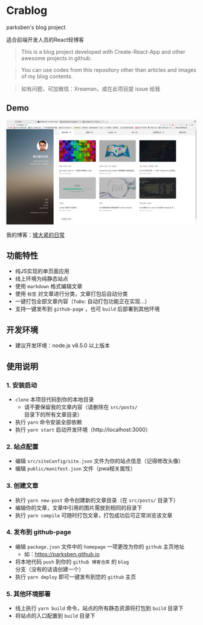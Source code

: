 # Crablog

parksben's blog project

适合前端开发人员的React轻博客

> This is a blog project developed with Create-React-App and other awesome projects in github.

> You can use codes from this repository other than articles and images of my blog contents.

> 如有问题，可加微信：Xreaman，或在此项目提 issue 给我

## Demo

![parksben's blog](./preview.png)

我的博客：[矮大紧的日常](https://parksben.github.io)

## 功能特性

* 纯JS实现的单页面应用
* 线上环境为纯静态站点
* 使用 `markdown` 格式编辑文章
* 使用 `标签` 对文章进行分类，文章打包后自动分类
* 一键打包全部文章内容（`ToDo`: 自动打包功能正在实现...）
* 支持一键发布到 `github-page` ，也可 `build` 后部署到其他环境

## 开发环境

* 建议开发环境：node.js v8.5.0 以上版本

## 使用说明

### 1. 安装启动

* `clone` 本项目代码到你的本地目录
  * 请不要保留我的文章内容（请删除在 `src/posts/` 目录下的所有文章目录）
* 执行 `yarn` 命令安装全部依赖
* 执行 `yarn start` 启动开发环境（http://localhost:3000）

### 2. 站点配置

* 编辑 `src/siteConfig/site.json` 文件为你的站点信息（记得修改头像）
* 编辑 `public/manifest.json` 文件（pwa相关属性）

### 3. 创建文章

* 执行 `yarn new-post` 命令创建新的文章目录（在 `src/posts/` 目录下）
* 编辑你的文章，文章中引用的图片需放到相同的目录下
* 执行 `yarn compile` 可随时打包文章，打包成功后可正常浏览该文章

### 4. 发布到 github-page

* 编辑 `package.json` 文件中的 `homepage` 一项更改为你的 `github` 主页地址
  * 如：https://parksben.github.io
* 将本地代码 `push` 到你的 `github 博客仓库` 的 `blog` 分支（没有的话请创建一个）
* 执行 `yarn deploy` 即可一键发布到您的 `github` 主页

### 5. 其他环境部署

* 线上执行 `yarn build` 命令，站点的所有静态资源将打包到 `build` 目录下
* 将站点的入口配置到 `build` 目录下
